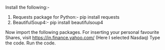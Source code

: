 Install the following:-
1. Requests package for Python:- pip install requests
2. BeautifulSoup4:- pip install beautifulsoup4

Now import the following packages.
For inserting your personal favourite Shares, visit https://in.finance.yahoo.com/ (Here I selected Nasdaq)
Type the code.
Run the code.

